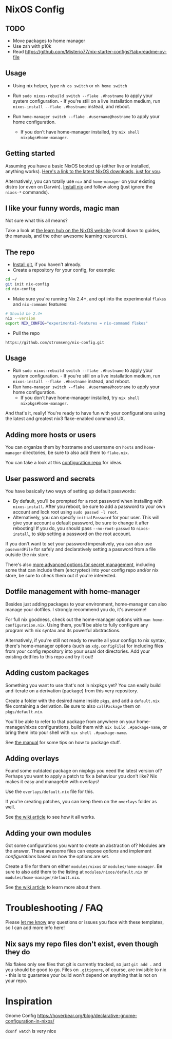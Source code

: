 # NixOS Config

## TODO

- Move packages to home manager
- Use zsh with p10k
- Read <https://github.com/Misterio77/nix-starter-configs?tab=readme-ov-file>

## Usage

- Using nix helper, type `nh os switch` or `nh home switch`

- Run `sudo nixos-rebuild switch --flake .#hostname` to apply your system
    configuration. - If you're still on a live installation medium, run `nixos-install --flake
.#hostname` instead, and reboot.
- Run `home-manager switch --flake .#username@hostname` to apply your home
    configuration.
  - If you don't have home-manager installed, try `nix shell nixpkgs#home-manager`.

## Getting started

Assuming you have a basic NixOS booted up (either live or installed, anything
works). [Here's a link to the latest NixOS downloads, just for
you](https://nixos.org/download#download-nixos).

Alternatively, you can totally use `nix` and `home-manager` on your existing
distro (or even on Darwin). [Install nix](https://nixos.org/download.html#nix)
and follow along (just ignore the `nixos-*` commands).

## I like your funny words, magic man

Not sure what this all means?

Take a look at [the learn hub on the NixOS
website](https://nixos.org/learn.html) (scroll down to guides, the manuals, and
the other awesome learning resources).

## The repo

- [Install git](https://nixos.wiki/wiki/git), if you haven't already.
- Create a repository for your config, for example:

```bash
cd ~/
git init nix-config
cd nix-config
```

- Make sure you're running Nix 2.4+, and opt into the experimental `flakes` and `nix-command` features:

```bash
# Should be 2.4+
nix --version
export NIX_CONFIG="experimental-features = nix-command flakes"
```

- Pull the repo

```
https://github.com/stromseng/nix-config.git
```

## Usage

- Run `sudo nixos-rebuild switch --flake .#hostname` to apply your system
    configuration. - If you're still on a live installation medium, run `nixos-install --flake
.#hostname` instead, and reboot.
- Run `home-manager switch --flake .#username@hostname` to apply your home
    configuration.
  - If you don't have home-manager installed, try `nix shell nixpkgs#home-manager`.

And that's it, really! You're ready to have fun with your configurations using
the latest and greatest nix3 flake-enabled command UX.

## Adding more hosts or users

You can organize them by hostname and username on `hosts` and `home-manager`
directories, be sure to also add them to `flake.nix`.

You can take a look at this
[configuration repo](https://github.com/misterio77/nix-config) for ideas.

## User password and secrets

You have basically two ways of setting up default passwords:

- By default, you'll be prompted for a root password when installing with
    `nixos-install`. After you reboot, be sure to add a password to your own
    account and lock root using `sudo passwd -l root`.
- Alternatively, you can specify `initialPassword` for your user. This will
    give your account a default password, be sure to change it after rebooting!
    If you do, you should pass `--no-root-passwd` to `nixos-install`, to skip
    setting a password on the root account.

If you don't want to set your password imperatively, you can also use
`passwordFile` for safely and declaratively setting a password from a file
outside the nix store.

There's also [more advanced options for secret
management](https://nixos.wiki/wiki/Comparison_of_secret_managing_schemes),
including some that can include them (encrypted) into your config repo and/or
nix store, be sure to check them out if you're interested.

## Dotfile management with home-manager

Besides just adding packages to your environment, home-manager can also manage
your dotfiles. I strongly recommend you do, it's awesome!

For full nix goodness, check out the home-manager options with `man
home-configuration.nix`. Using them, you'll be able to fully configure any
program with nix syntax and its powerful abstractions.

Alternatively, if you're still not ready to rewrite all your configs to nix
syntax, there's home-manager options (such as `xdg.configFile`) for including
files from your config repository into your usual dot directories. Add your
existing dotfiles to this repo and try it out!

## Adding custom packages

Something you want to use that's not in nixpkgs yet? You can easily build and
iterate on a derivation (package) from this very repository.

Create a folder with the desired name inside `pkgs`, and add a `default.nix`
file containing a derivation. Be sure to also `callPackage` them on
`pkgs/default.nix`.

You'll be able to refer to that package from anywhere on your
home-manager/nixos configurations, build them with `nix build .#package-name`,
or bring them into your shell with `nix shell .#package-name`.

See [the manual](https://nixos.org/manual/nixpkgs/stable/) for some tips on how
to package stuff.

## Adding overlays

Found some outdated package on nixpkgs you need the latest version of? Perhaps
you want to apply a patch to fix a behaviour you don't like? Nix makes it easy
and manageble with overlays!

Use the `overlays/default.nix` file for this.

If you're creating patches, you can keep them on the `overlays` folder as well.

See [the wiki article](https://nixos.wiki/wiki/Overlays) to see how it all
works.

## Adding your own modules

Got some configurations you want to create an abstraction of? Modules are the
answer. These awesome files can expose _options_ and implement _configurations_
based on how the options are set.

Create a file for them on either `modules/nixos` or `modules/home-manager`. Be
sure to also add them to the listing at `modules/nixos/default.nix` or
`modules/home-manager/default.nix`.

See [the wiki article](https://nixos.wiki/wiki/Module) to learn more about
them.

# Troubleshooting / FAQ

Please [let me know](https://github.com/Misterio77/nix-starter-config/issues)
any questions or issues you face with these templates, so I can add more info
here!

## Nix says my repo files don't exist, even though they do

Nix flakes only see files that git is currently tracked, so just `git add .`
and you should be good to go. Files on `.gitignore`, of course, are invisible
to nix - this is to guarantee your build won't depend on anything that is not
on your repo.

# Inspiration

Gnome Config <https://hoverbear.org/blog/declarative-gnome-configuration-in-nixos/>

`dconf watch` is very nice
